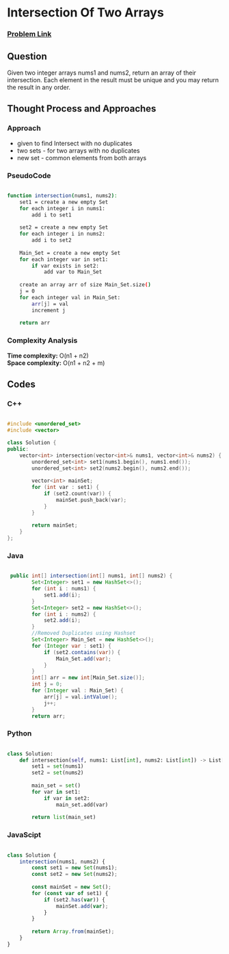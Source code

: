 # Intersection Of Two Arrays

### [Problem Link](https://leetcode.com/problems/intersection-of-two-arrays/?envType=daily-question&envId=2024-03-10)

</hr>

## Question
Given two integer arrays nums1 and nums2, return an array of their intersection. Each element in the result must be unique and you may return the result in any order.

</hr>

## Thought Process and Approaches

### Approach
- given to find Intersect with no duplicates
- two sets - for two arrays with no duplicates
- new set - common elements from both arrays

### PseudoCode

```bash

function intersection(nums1, nums2):
    set1 = create a new empty Set
    for each integer i in nums1:
        add i to set1
    
    set2 = create a new empty Set
    for each integer i in nums2:
        add i to set2
    
    Main_Set = create a new empty Set
    for each integer var in set1:
        if var exists in set2:
            add var to Main_Set
    
    create an array arr of size Main_Set.size()
    j = 0
    for each integer val in Main_Set:
        arr[j] = val
        increment j
    
    return arr

```

### Complexity Analysis

**Time complexity:** O(n1 + n2)  </br>
**Space complexity:** O(n1 + n2 + m)

</hr>

## Codes

### C++

``` C++

#include <unordered_set>
#include <vector>

class Solution {
public:
    vector<int> intersection(vector<int>& nums1, vector<int>& nums2) {
        unordered_set<int> set1(nums1.begin(), nums1.end());
        unordered_set<int> set2(nums2.begin(), nums2.end());
        
        vector<int> mainSet;
        for (int var : set1) {
            if (set2.count(var)) {
                mainSet.push_back(var);
            }
        }
        
        return mainSet;
    }
};

```

### Java

``` Java 

 public int[] intersection(int[] nums1, int[] nums2) {
        Set<Integer> set1 = new HashSet<>();
        for (int i : nums1) {
            set1.add(i);
        }
        Set<Integer> set2 = new HashSet<>();
        for (int i : nums2) {
            set2.add(i);
        }
        //Removed Duplicates using Hashset
        Set<Integer> Main_Set = new HashSet<>();
        for (Integer var : set1) {
            if (set2.contains(var)) {
                Main_Set.add(var);
            }
        }
        int[] arr = new int[Main_Set.size()];
        int j = 0;
        for (Integer val : Main_Set) {
            arr[j] = val.intValue();
            j++;
        }
        return arr;

```

### Python

``` Python

class Solution:
    def intersection(self, nums1: List[int], nums2: List[int]) -> List[int]:
        set1 = set(nums1)
        set2 = set(nums2)
        
        main_set = set()
        for var in set1:
            if var in set2:
                main_set.add(var)
        
        return list(main_set)


```

### JavaScipt


``` JavaScript

class Solution {
    intersection(nums1, nums2) {
        const set1 = new Set(nums1);
        const set2 = new Set(nums2);
        
        const mainSet = new Set();
        for (const var of set1) {
            if (set2.has(var)) {
                mainSet.add(var);
            }
        }
        
        return Array.from(mainSet);
    }
}


```

